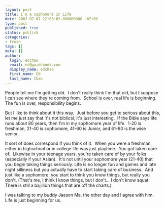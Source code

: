 ```yaml
---
layout: post
title: I'm a sophomore in Life
date: 2007-07-01 22:03:03.000000000 -07:00
type: post
published: true
status: publish
categories:
- fresh
tags: []
meta: {}
author:
  login: edchao
  email: ed@guidebook.com
  display_name: edchao
  first_name: Ed
  last_name: Chao
---
```

<p>People tell me I'm getting old.  I don't really think I'm that old, but I suppose I can see where they're coming from.  School is over, real life is beginning.  The fun is over, responsibility begins.</p>
<p>But I like to think about it this way.  Just before you get to serious about this, let me just say that it's not biblical, it's just interesting.  If the Bible says life runs about 80 years, then I'm in my sophomore year of life.  1-20 is freshman, 21-40 is sophomore, 41-60 is Junior, and 61-80 is the wise senior.</p>
<p>It sort of does correspond if you think of it.  When you were a freshman, either in highschool or in college life was just playtime.  You got taken care of.  Likewise in your teenage years, you're taken care of by your folks (especially if your Asian).  It's not until your sophomore year (21-40) that you begin taking things seriously. Life is no longer fun and games and late night silliness but you actually have to start taking care of business.  And just like a sophomore, you start to think you know things, but really you don't. (That's me, I think I know things, but I don't... I don't know squat.  There is still a bajillion things that are off the charts.)</p>
<p>I was talking to my buddy Jaeson Ma, the other day and I agree with him.  Life is just beginning for us.</p>

